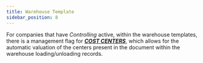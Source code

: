 ```yaml
---
title: Warehouse Template
sidebar_position: 8
---
```


For companies that have *Controlling* active, within the warehouse templates, there is a management flag for [***COST CENTERS***](/docs/controlling/controlling-parametrization/controlling-specific-settings/cost-centers), which allows for the automatic valuation of the centers present in the document within the warehouse loading/unloading records.
